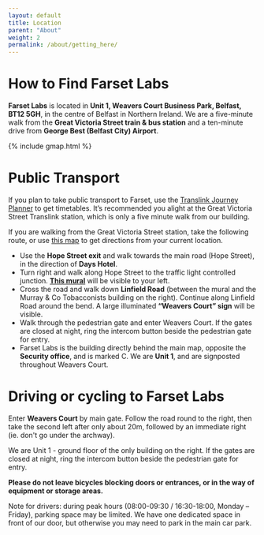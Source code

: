 ```yaml
---
layout: default
title: Location
parent: "About"
weight: 2
permalink: /about/getting_here/
---
```


# How to Find Farset Labs

**Farset Labs** is located in **Unit 1, Weavers Court Business Park, Belfast,
BT12 5GH**, in the centre of Belfast in Northern Ireland. We are a five-minute
walk from the **Great Victoria Street train & bus station** and a ten-minute
drive from **George Best (Belfast City) Airport**.

{% include gmap.html %}

# Public Transport

If you plan to take public transport to Farset, use the
[Translink Journey Planner](http://journeyplanner.translink.co.uk/web/XSLT_TRIP_REQUEST2?language=en)
to get timetables. It’s recommended you alight at the Great Victoria Street
Translink station, which is only a five minute walk from our building.

If you are walking from the Great Victoria Street station, take the following
route, or use
[this map](https://www.google.co.uk/maps/place/Farset+Labs/@54.5951622,-5.9368974,15z/data=!4m2!3m1!1s0x486108f686ba0491:0xf206df9d70d81d76)
to get directions from your current location.

- Use the **Hope Street exit** and walk towards the main road (Hope Street), in
  the direction of **Days Hotel**.
- Turn right and walk along Hope Street to the traffic light controlled
  junction. [**This mural**](/assets/img/mural.png) will be visible to your
  left.
- Cross the road and walk down **Linfield Road** (between the mural and the
  Murray & Co Tobacconists building on the right). Continue along Linfield Road
  around the bend. A large illuminated **“Weavers Court” sign** will be visible.
- Walk through the pedestrian gate and enter Weavers Court. If the gates are
  closed at night, ring the intercom button beside the pedestrian gate for
  entry.
- Farset Labs is the building directly behind the main map, opposite the
  **Security office**, and is marked C. We are **Unit 1**, and are signposted
  throughout Weavers Court.

# Driving or cycling to Farset Labs

Enter **Weavers Court** by main gate. Follow the road round to the right, then
take the second left after only about 20m, followed by an immediate right (ie.
don't go under the archway).

We are Unit 1 - ground floor of the only building on the right. If the gates are
closed at night, ring the intercom button beside the pedestrian gate for entry.

**Please do not leave bicycles blocking doors or entrances, or in the way of
equipment or storage areas.**

Note for drivers: during peak hours (08:00-09:30 / 16:30-18:00, Monday –
Friday), parking space may be limited. We have one dedicated space in front of
our door, but otherwise you may need to park in the main car park.
